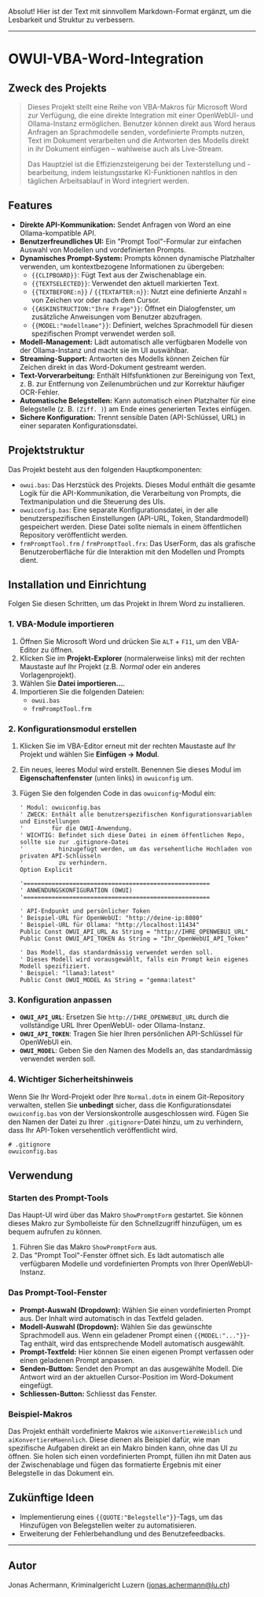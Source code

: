 Absolut\! Hier ist der Text mit sinnvollem Markdown-Format ergänzt, um die Lesbarkeit und Struktur zu verbessern.

-----

# OWUI-VBA-Word-Integration

## Zweck des Projekts

> Dieses Projekt stellt eine Reihe von VBA-Makros für Microsoft Word zur Verfügung, die eine direkte Integration mit einer OpenWebUI- und Ollama-Instanz ermöglichen. Benutzer können direkt aus Word heraus Anfragen an Sprachmodelle senden, vordefinierte Prompts nutzen, Text im Dokument verarbeiten und die Antworten des Modells direkt in ihr Dokument einfügen – wahlweise auch als Live-Stream.
>
> Das Hauptziel ist die Effizienzsteigerung bei der Texterstellung und -bearbeitung, indem leistungsstarke KI-Funktionen nahtlos in den täglichen Arbeitsablauf in Word integriert werden.

## Features

  - **Direkte API-Kommunikation:** Sendet Anfragen von Word an eine Ollama-kompatible API.
  - **Benutzerfreundliches UI:** Ein "Prompt Tool"-Formular zur einfachen Auswahl von Modellen und vordefinierten Prompts.
  - **Dynamisches Prompt-System:** Prompts können dynamische Platzhalter verwenden, um kontextbezogene Informationen zu übergeben:
      - `{{CLIPBOARD}}`: Fügt Text aus der Zwischenablage ein.
      - `{{TEXTSELECTED}}`: Verwendet den aktuell markierten Text.
      - `{{TEXTBEFORE:n}}` / `{{TEXTAFTER:n}}`: Nutzt eine definierte Anzahl `n` von Zeichen vor oder nach dem Cursor.
      - `{{ASKINSTRUCTION:"Ihre Frage"}}`: Öffnet ein Dialogfenster, um zusätzliche Anweisungen vom Benutzer abzufragen.
      - `{{MODEL:"modellname"}}`: Definiert, welches Sprachmodell für diesen spezifischen Prompt verwendet werden soll.
  - **Modell-Management:** Lädt automatisch alle verfügbaren Modelle von der Ollama-Instanz und macht sie im UI auswählbar.
  - **Streaming-Support:** Antworten des Modells können Zeichen für Zeichen direkt in das Word-Dokument gestreamt werden.
  - **Text-Vorverarbeitung:** Enthält Hilfsfunktionen zur Bereinigung von Text, z. B. zur Entfernung von Zeilenumbrüchen und zur Korrektur häufiger OCR-Fehler.
  - **Automatische Belegstellen:** Kann automatisch einen Platzhalter für eine Belegstelle (z. B. `(Ziff. )`) am Ende eines generierten Textes einfügen.
  - **Sichere Konfiguration:** Trennt sensible Daten (API-Schlüssel, URL) in einer separaten Konfigurationsdatei.

## Projektstruktur

Das Projekt besteht aus den folgenden Hauptkomponenten:

  - `owui.bas`: Das Herzstück des Projekts. Dieses Modul enthält die gesamte Logik für die API-Kommunikation, die Verarbeitung von Prompts, die Textmanipulation und die Steuerung des UIs.
  - `owuiconfig.bas`: Eine separate Konfigurationsdatei, in der alle benutzerspezifischen Einstellungen (API-URL, Token, Standardmodell) gespeichert werden. Diese Datei sollte niemals in einem öffentlichen Repository veröffentlicht werden.
  - `frmPromptTool.frm` / `frmPromptTool.frx`: Das UserForm, das als grafische Benutzeroberfläche für die Interaktion mit den Modellen und Prompts dient.

## Installation und Einrichtung

Folgen Sie diesen Schritten, um das Projekt in Ihrem Word zu installieren.

### 1\. VBA-Module importieren

1.  Öffnen Sie Microsoft Word und drücken Sie `ALT` + `F11`, um den VBA-Editor zu öffnen.
2.  Klicken Sie im **Projekt-Explorer** (normalerweise links) mit der rechten Maustaste auf Ihr Projekt (z.B. *Normal* oder ein anderes Vorlagenprojekt).
3.  Wählen Sie **Datei importieren...**.
4.  Importieren Sie die folgenden Dateien:
      - `owui.bas`
      - `frmPromptTool.frm`

### 2\. Konfigurationsmodul erstellen

1.  Klicken Sie im VBA-Editor erneut mit der rechten Maustaste auf Ihr Projekt und wählen Sie **Einfügen -\> Modul**.

2.  Ein neues, leeres Modul wird erstellt. Benennen Sie dieses Modul im **Eigenschaftenfenster** (unten links) in `owuiconfig` um.

3.  Fügen Sie den folgenden Code in das `owuiconfig`-Modul ein:

    ```vba
    ' Modul: owuiconfig.bas
    ' ZWECK: Enthält alle benutzerspezifischen Konfigurationsvariablen und Einstellungen
    '        für die OWUI-Anwendung.
    ' WICHTIG: Befindet sich diese Datei in einem öffentlichen Repo, sollte sie zur .gitignore-Datei
    '          hinzugefügt werden, um das versehentliche Hochladen von privaten API-Schlüsseln
    '          zu verhindern.
    Option Explicit

    '=====================================================
    ' ANWENDUNGSKONFIGURATION (OWUI)
    '=====================================================

    ' API-Endpunkt und persönlicher Token
    ' Beispiel-URL für OpenWebUI: "http://deine-ip:8080"
    ' Beispiel-URL für Ollama: "http://localhost:11434"
    Public Const OWUI_API_URL As String = "http://IHRE_OPENWEBUI_URL"
    Public Const OWUI_API_TOKEN As String = "Ihr_OpenWebUI_API_Token"

    ' Das Modell, das standardmässig verwendet werden soll.
    ' Dieses Modell wird vorausgewählt, falls ein Prompt kein eigenes Modell spezifiziert.
    ' Beispiel: "llama3:latest"
    Public Const OWUI_MODEL As String = "gemma:latest"
    ```

### 3\. Konfiguration anpassen

  - **`OWUI_API_URL`**: Ersetzen Sie `http://IHRE_OPENWEBUI_URL` durch die vollständige URL Ihrer OpenWebUI- oder Ollama-Instanz.
  - **`OWUI_API_TOKEN`**: Tragen Sie hier Ihren persönlichen API-Schlüssel für OpenWebUI ein.
  - **`OWUI_MODEL`**: Geben Sie den Namen des Modells an, das standardmässig verwendet werden soll.

### 4\. Wichtiger Sicherheitshinweis

Wenn Sie Ihr Word-Projekt oder Ihre `Normal.dotm` in einem Git-Repository verwalten, stellen Sie **unbedingt** sicher, dass die Konfigurationsdatei `owuiconfig.bas` von der Versionskontrolle ausgeschlossen wird. Fügen Sie den Namen der Datei zu Ihrer `.gitignore`-Datei hinzu, um zu verhindern, dass Ihr API-Token versehentlich veröffentlicht wird.

```gitignore
# .gitignore
owuiconfig.bas
```

## Verwendung

### Starten des Prompt-Tools

Das Haupt-UI wird über das Makro `ShowPromptForm` gestartet. Sie können dieses Makro zur Symbolleiste für den Schnellzugriff hinzufügen, um es bequem aufrufen zu können.

1.  Führen Sie das Makro `ShowPromptForm` aus.
2.  Das "Prompt Tool"-Fenster öffnet sich. Es lädt automatisch alle verfügbaren Modelle und vordefinierten Prompts von Ihrer OpenWebUI-Instanz.

### Das Prompt-Tool-Fenster

  - **Prompt-Auswahl (Dropdown):** Wählen Sie einen vordefinierten Prompt aus. Der Inhalt wird automatisch in das Textfeld geladen.
  - **Modell-Auswahl (Dropdown):** Wählen Sie das gewünschte Sprachmodell aus. Wenn ein geladener Prompt einen `{{MODEL:"..."}}`-Tag enthält, wird das entsprechende Modell automatisch ausgewählt.
  - **Prompt-Textfeld:** Hier können Sie einen eigenen Prompt verfassen oder einen geladenen Prompt anpassen.
  - **Senden-Button:** Sendet den Prompt an das ausgewählte Modell. Die Antwort wird an der aktuellen Cursor-Position im Word-Dokument eingefügt.
  - **Schliessen-Button:** Schliesst das Fenster.

### Beispiel-Makros

Das Projekt enthält vordefinierte Makros wie `aiKonvertiereWeiblich` und `aiKonvertiereMaennlich`. Diese dienen als Beispiel dafür, wie man spezifische Aufgaben direkt an ein Makro binden kann, ohne das UI zu öffnen. Sie holen sich einen vordefinierten Prompt, füllen ihn mit Daten aus der Zwischenablage und fügen das formatierte Ergebnis mit einer Belegstelle in das Dokument ein.

## Zukünftige Ideen

  - Implementierung eines `{{QUOTE:"Belegstelle"}}`-Tags, um das Hinzufügen von Belegstellen weiter zu automatisieren.
  - Erweiterung der Fehlerbehandlung und des Benutzefeedbacks.

-----

## Autor

Jonas Achermann, Kriminalgericht Luzern (jonas.achermann@lu.ch)
